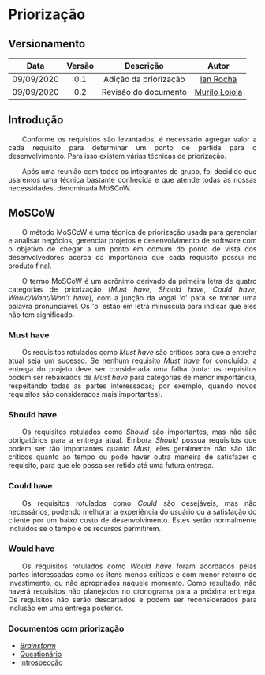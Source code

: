 # Priorização

## Versionamento
| Data | Versão | Descrição | Autor |
| :---: | :---: | :---: | :---: |
| 09/09/2020 | 0.1 | Adição da priorização | [Ian Rocha](https://github.com/IanPSRocha) |
| 09/09/2020 | 0.2 | Revisão do documento | [Murilo Loiola](https://github.com/murilo-dan) |

## Introdução
<p align="justify">&emsp;&emsp;Conforme os requisitos são levantados, é necessário agregar valor a cada requisito para determinar um ponto de partida para o desenvolvimento. Para isso existem várias técnicas de priorização.</p><p align="justify">&emsp;&emsp;Após uma reunião com todos os integrantes do grupo, foi decidido que usaremos uma técnica bastante conhecida e que atende todas as nossas necessidades, denominada MoSCoW.</p>

## MoSCoW
<p align="justify">&emsp;&emsp;O método MoSCoW é uma técnica de priorização usada para gerenciar e analisar negócios, gerenciar projetos e desenvolvimento de software com o objetivo de chegar a um ponto em comum do ponto de vista dos desenvolvedores acerca da importância que cada requisito possui no produto final.</p><p align="justify">&emsp;&emsp;O termo MoSCoW é um acrônimo derivado da primeira letra de quatro categorias de priorização (<em>Must have</em>, <em>Should have</em>, <em>Could have</em>, <em>Would/Want/Won't have</em>), com a junção da vogal 'o' para se tornar uma palavra pronunciável. Os 'o' estão em letra minúscula para indicar que eles não tem significado.</p>

### Must have               
<p align="justify">&emsp;&emsp;Os requisitos rotulados como <em>Must have</em> são críticos para que a entreha atual seja um sucesso. Se nenhum requisito <em>Must have</em> for concluído, a entrega do projeto deve ser considerada uma falha (nota: os requisitos podem ser rebaixados de <em>Must have</em> para categorias de menor importância, respeitando todas as partes interessadas; por exemplo, quando novos requisitos são considerados mais importantes).</p>

### Should have               
<p align="justify">&emsp;&emsp;Os requisitos rotulados como <em>Should</em> são importantes, mas não são obrigatórios para a entrega atual. Embora <em>Should</em> possua requisitos que podem ser tão importantes quanto <em>Must</em>, eles geralmente não são tão críticos quanto ao tempo ou pode haver outra maneira de satisfazer o requisito, para que ele possa ser retido até uma futura entrega.</p>

### Could have              
<p align="justify">&emsp;&emsp;Os requisitos rotulados como <em>Could</em> são desejáveis, mas não necessários, podendo melhorar a experiência do usuário ou a satisfação do cliente por um baixo custo de desenvolvimento. Estes serão normalmente incluídos se o tempo e os recursos permitirem.</p>

### Would have               
<p align="justify">&emsp;&emsp;Os requisitos rotulados como <em>Would have</em> foram acordados pelas partes interessadas como os itens menos críticos e com menor retorno de investimento, ou não apropriados naquele momento. Como resultado, não haverá requisitos não planejados no cronograma para a próxima entrega. Os requisitos não serão descartados e podem ser reconsiderados para inclusão em uma entrega posterior.</p>

### Documentos com priorização

* <a href="https://unbarqdsw.github.io/2020.1_G5_Diario_da_Saude/brainstorm/"><em>Brainstorm</em></a>
* <a href="https://unbarqdsw.github.io/2020.1_G5_Diario_da_Saude/questionario/">Questionário</a>
* <a href="https://unbarqdsw.github.io/2020.1_G5_Diario_da_Saude/introspeccao/">Introspecção</a>
